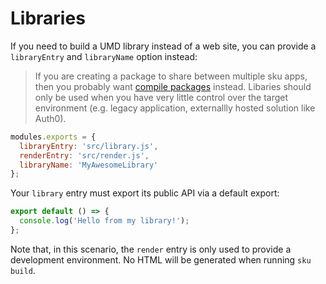 # Libraries

If you need to build a UMD library instead of a web site, you can provide a `libraryEntry` and `libraryName` option instead:

> If you are creating a package to share between multiple sku apps, then you probably want [compile packages](./docs/extra-features#compile-packages) instead. Libaries should only be used when you have very little control over the target environment (e.g. legacy application, externallly hosted solution like Auth0).

```js
modules.exports = {
  libraryEntry: 'src/library.js',
  renderEntry: 'src/render.js',
  libraryName: 'MyAwesomeLibrary'
};
```

Your `library` entry must export its public API via a default export:

```js
export default () => {
  console.log('Hello from my library!');
};
```

Note that, in this scenario, the `render` entry is only used to provide a development environment. No HTML will be generated when running `sku build`.
